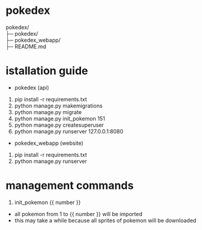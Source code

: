 # pokedex

pokedex/ <br />
├─ pokedex/ <br />
├─ pokedex_webapp/ <br />
├─ README.md <br />

# istallation guide
- pokedex (api)
1. pip install -r requirements.txt
2. python manage.py makemigrations
3. python manage.py migrate
4. python manage.py init_pokemon 151
5. python manage.py createsuperuser
6. python manage.py runserver 127.0.0.1:8080


- pokedex_webapp (website)
1. pip install -r requirements.txt
2. python manage.py runserver


# management commands
1. init_pokemon {{ number }}
- all pokemon from 1 to {{ number }} will be imported
- this may take a while because all sprites of pokemon will be downloaded
